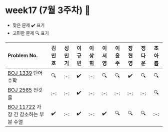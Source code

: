 # week17 (7월 3주차) :pencil:

- 맞은 문제 :heavy_check_mark: 표기
- 고민한 문제 :mag: 표기

| Problem No. | 김민호 | 성민기 | 이규빈 | 이상휘 | 이서영 | 이윤주 | 장현영 | 정다운 | 조아름 | 
| :---------- | :----: | :----: | :----: | :----: | :----: | :----: | :----: | :----: | :----: |
| [BOJ 1339](https://www.acmicpc.net/problem/1339) 단어 수학 |   :mag:   |   :-:   |   :heavy_check_mark:   |   :-:   |   :mag:   | :mag:   |   :heavy_check_mark:   |   :mag:   |   :mag:   |
| [BOJ 2565](https://www.acmicpc.net/problem/2565) 전깃줄 |   :-:   |   :-:   |   :heavy_check_mark:   |   :-:   |   :-:   |   :-:  |   :-:   |   :-:   |   :mag:   |
| [BOJ 11722](https://www.acmicpc.net/problem/11722) 가장 긴 감소하는 부분 수열 |   :heavy_check_mark:   |   :-:   |  :heavy_check_mark:   |   :-:   |   :heavy_check_mark:   |  :mag:   |  :mag:    |   :mag:   |   :-:   |

